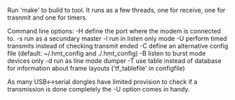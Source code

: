 Run 'make' to build to tool. It runs as a few threads, one for receive, one for trasnmit and one for timers.

Command line options:
-H define the port where the modem is connected to.
-s run as a secundary master
-l run in listen only mode
-U perform timed transmits instead of checking transmit ended
-C define an alternative config file (default: ~/.hmt_config and ./.hmt_config)
-B listen to burst mode devices only
-d run as line mode dumper
-T use table instead of database for information about frame layouts ('tf_tablefile' in configfile)

As many USB<->serial dongles have limited provision to check if a transmission is done completely the -U
option comes in handy. 


